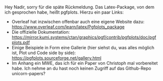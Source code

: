 Hey Nadir, sorry für die späte Rückmeldung. Das Latex-Package, von dem ich gesprochen habe, heißt pgfplots. Hierzu ein paar Links:

- Overleaf hat inzwischen offenbar auch eine eigene Website dazu: https://www.overleaf.com/learn/latex/Pgfplots_package
- Die offizielle Dokumentation: https://mirror.kumi.systems/ctan/graphics/pgf/contrib/pgfplots/doc/pgfplots.pdf
- Einige Beispiele in Form eine Gallerie (hier siehst du, was alles möglich ist, Plot und Code side by side): https://pgfplots.sourceforge.net/gallery.html
- Im Anhang ein MWE, das ich für ein Paper von Christoph mal vorbereitet habe. Ich nehme an du hast noch keinen Zugriff auf das Github-Repo unicorn-papers?
